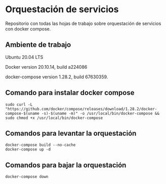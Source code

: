 # Orquestación de servicios 
Repositorio con todas las hojas de trabajo sobre orquestación de servicios con docker compose.

## Ambiente de trabajo
Ubuntu 20.04 LTS

Docker version 20.10.14, build a224086

docker-compose version 1.28.2, build 67630359.

## Comando para instalar docker compose
```
sudo curl -L "https://github.com/docker/compose/releases/download/1.28.2/docker-compose-$(uname -s)-$(uname -m)" -o /usr/local/bin/docker-compose && sudo chmod +x /usr/local/bin/docker-compose
```
## Comandos para levantar la orquestación

```
docker-compose build --no-cache
docker-compose up -d
```
## Comandos para bajar la orquestación
```
docker-compose down
```


